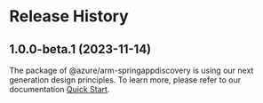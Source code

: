 # Release History
    
## 1.0.0-beta.1 (2023-11-14)

The package of @azure/arm-springappdiscovery is using our next generation design principles. To learn more, please refer to our documentation [Quick Start](https://aka.ms/js-track2-quickstart).

